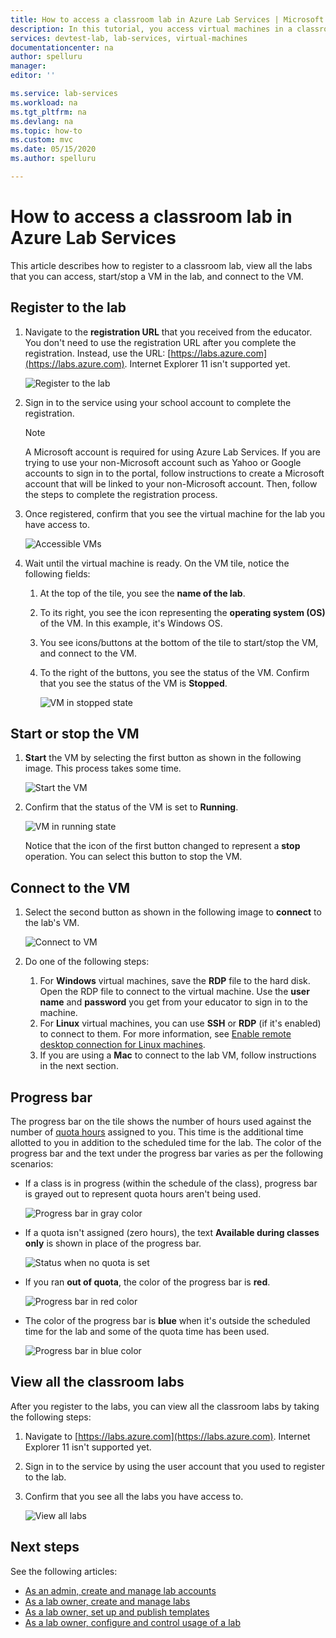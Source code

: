 ```yaml
---
title: How to access a classroom lab in Azure Lab Services | Microsoft Docs
description: In this tutorial, you access virtual machines in a classroom lab that's set up by an educator. 
services: devtest-lab, lab-services, virtual-machines
documentationcenter: na
author: spelluru
manager: 
editor: ''

ms.service: lab-services
ms.workload: na
ms.tgt_pltfrm: na
ms.devlang: na
ms.topic: how-to
ms.custom: mvc
ms.date: 05/15/2020
ms.author: spelluru

---
```

# How to access a classroom lab in Azure Lab Services
This article describes how to register to a classroom lab, view all the labs that you can access, start/stop a VM in the lab, and connect to the VM. 

## Register to the lab

1. Navigate to the **registration URL** that you received from the educator. You don't need to use the registration URL after you complete the registration. Instead, use the URL: [https://labs.azure.com](https://labs.azure.com). Internet Explorer 11 isn't supported yet. 

    ![Register to the lab](./media/tutorial-connect-vm-in-classroom-lab/register-lab.png)
1. Sign in to the service using your school account to complete the registration. 

    > [!NOTE]
    > A Microsoft account is required for using Azure Lab Services. If you are trying to use your non-Microsoft account such as Yahoo or Google accounts to sign in to the portal, follow instructions to create a Microsoft account that will be linked to your non-Microsoft account. Then, follow the steps to complete the registration process. 
1. Once registered, confirm that you see the virtual machine for the lab you have access to. 

    ![Accessible VMs](./media/tutorial-connect-vm-in-classroom-lab/accessible-vms.png)
1. Wait until the virtual machine is ready. On the VM tile, notice the following fields:
    1. At the top of the tile, you see the **name of the lab**.
    1. To its right, you see the icon representing the **operating system (OS)** of the VM. In this example, it's Windows OS. 
    1. You see icons/buttons at the bottom of the tile to start/stop the VM, and connect to the VM. 
    1. To the right of the buttons, you see the status of the VM. Confirm that you see the status of the VM is **Stopped**.

        ![VM in stopped state](./media/tutorial-connect-vm-in-classroom-lab/vm-in-stopped-state.png)

## Start or stop the VM
1. **Start** the VM by selecting the first button as shown in the following image. This process takes some time.  

    ![Start the VM](./media/tutorial-connect-vm-in-classroom-lab/start-vm.png)
4. Confirm that the status of the VM is set to **Running**. 

    ![VM in running state](./media/tutorial-connect-vm-in-classroom-lab/vm-running.png)

    Notice that the icon of the first button changed to represent a **stop** operation. You can select this button to stop the VM. 

## Connect to the VM

1. Select the second button as shown in the following image to **connect** to the lab's VM. 

    ![Connect to VM](./media/tutorial-connect-vm-in-classroom-lab/connect-vm.png)
2. Do one of the following steps: 
    1. For **Windows** virtual machines, save the **RDP** file to the hard disk. Open the RDP file to connect to the virtual machine. Use the **user name** and **password** you get from your educator to sign in to the machine. 
    3. For **Linux** virtual machines, you can use **SSH** or **RDP** (if it's enabled) to connect to them. For more information, see [Enable remote desktop connection for Linux machines](how-to-enable-remote-desktop-linux.md). 
    1. If you are using a **Mac** to connect to the lab VM, follow instructions in the next section. 

## Progress bar 
The progress bar on the tile shows the number of hours used against the number of [quota hours](how-to-configure-student-usage.md#set-quotas-for-users) assigned to you. This time is the additional time allotted to you in addition to the scheduled time for the lab. The color of the progress bar and the text under the progress bar varies as per the following scenarios:

- If a class is in progress (within the schedule of the class), progress bar is grayed out to represent quota hours aren't being used. 

    ![Progress bar in gray color](./media/tutorial-connect-vm-in-classroom-lab/progress-bar-class-in-progress.png)
- If a quota isn't assigned (zero hours), the text **Available during classes only** is shown in place of the progress bar. 
    
    ![Status when no quota is set](./media/tutorial-connect-vm-in-classroom-lab/available-during-class.png)
- If you ran **out of quota**, the color of the progress bar is **red**. 

    ![Progress bar in red color](./media/tutorial-connect-vm-in-classroom-lab/progress-bar-red-color.png)
- The color of the progress bar is **blue** when it's outside the scheduled time for the lab and some of the quota time has been used. 

    ![Progress bar in blue color](./media/tutorial-connect-vm-in-classroom-lab/progress-bar-blue-color.png)


## View all the classroom labs
After you register to the labs, you can view all the classroom labs by taking the following steps: 

1. Navigate to [https://labs.azure.com](https://labs.azure.com). Internet Explorer 11 isn't supported yet. 
2. Sign in to the service by using the user account that you used to register to the lab. 
3. Confirm that you see all the labs you have access to. 

    ![View all labs](./media/how-to-manage-classroom-labs/all-labs.png)


## Next steps
See the following articles:

- [As an admin, create and manage lab accounts](how-to-manage-lab-accounts.md)
- [As a lab owner, create and manage labs](how-to-manage-classroom-labs.md)
- [As a lab owner, set up and publish templates](how-to-create-manage-template.md)
- [As a lab owner, configure and control usage of a lab](how-to-configure-student-usage.md)
 